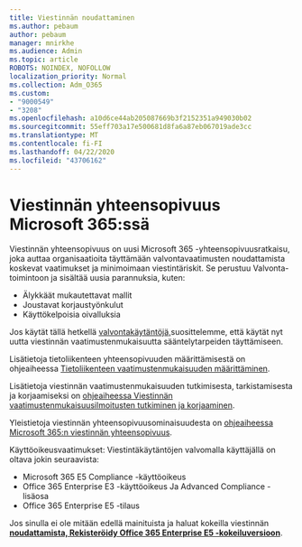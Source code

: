 ```yaml
---
title: Viestinnän noudattaminen
ms.author: pebaum
author: pebaum
manager: mnirkhe
ms.audience: Admin
ms.topic: article
ROBOTS: NOINDEX, NOFOLLOW
localization_priority: Normal
ms.collection: Adm_O365
ms.custom:
- "9000549"
- "3208"
ms.openlocfilehash: a10d6ce44ab205087669b3f2152351a949030b02
ms.sourcegitcommit: 55eff703a17e500681d8fa6a87eb067019ade3cc
ms.translationtype: MT
ms.contentlocale: fi-FI
ms.lasthandoff: 04/22/2020
ms.locfileid: "43706162"
---
```

# <a name="communication-compliance-in-microsoft-365"></a>Viestinnän yhteensopivuus Microsoft 365:ssä

Viestinnän yhteensopivuus on uusi Microsoft 365 -yhteensopivuusratkaisu, joka auttaa organisaatioita täyttämään valvontavaatimusten noudattamista koskevat vaatimukset ja minimoimaan viestintäriskit. Se perustuu Valvonta-toimintoon ja sisältää uusia parannuksia, kuten:

- Älykkäät mukautettavat mallit
- Joustavat korjaustyönkulut
- Käyttökelpoisia oivalluksia

Jos käytät tällä hetkellä [valvontakäytäntöjä,](https://docs.microsoft.com/microsoft-365/compliance/supervision-policies)suosittelemme, että käytät nyt uutta viestinnän vaatimustenmukaisuutta sääntelytarpeiden täyttämiseen.

Lisätietoja tietoliikenteen yhteensopivuuden määrittämisestä on ohjeaiheessa [Tietoliikenteen vaatimustenmukaisuuden määrittäminen](https://docs.microsoft.com/microsoft-365/compliance/communication-compliance-configure).

Lisätietoja viestinnän vaatimustenmukaisuuden tutkimisesta, tarkistamisesta ja korjaamiseksi on [ohjeaiheessa Viestinnän vaatimustenmukaisuusilmoitusten tutkiminen ja korjaaminen](https://docs.microsoft.com/microsoft-365/compliance/communication-compliance-investigate-remediate).

Yleistietoja viestinnän yhteensopivuusominaisuudesta on [ohjeaiheessa Microsoft 365:n viestinnän yhteensopivuus](https://docs.microsoft.com/microsoft-365/compliance/communication-compliance).

Käyttöoikeusvaatimukset: Viestintäkäytäntöjen valvomalla käyttäjällä on oltava jokin seuraavista:

- Microsoft 365 E5 Compliance -käyttöoikeus
- Office 365 Enterprise E3 -käyttöoikeus Ja Advanced Compliance -lisäosa
- Office 365 Enterprise E5 -tilaus

Jos sinulla ei ole mitään edellä mainituista ja haluat kokeilla viestinnän **[noudattamista, Rekisteröidy Office 365 Enterprise E5 -kokeiluversioon](https://go.microsoft.com/fwlink/p/?LinkID=698279)**.